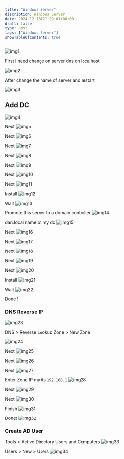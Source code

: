 ```yaml
---
title: "Windows Server"
discription: Windows Server 
date: 2024-12-13T21:29:01+08:00 
draft: false
type: post
tags: ["Windows Server"]
showTableOfContents: true
--- 
```





![img1](images/logo.svg)



First i need change on server dns on localhost

![img2](images/2.png)


After change the name of server and restart

![img3](images/3.png)


## Add DC 

![img4](images/4.png)

Next
![img5](images/5.png)

Next
![img6](images/6.png)

Next
![img7](images/7.png)

Next 
![img8](images/8.png)

Next
![img9](images/9.png)

Next
![img10](images/10.png)

Next 
![img11](images/11.png)

Install
![img12](images/12.png)

Wait
![img13](images/13.png)

Promote this server to a domain controller
![img14](images/14.png)

dan.local name of my dc 
![img15](images/15.png)

Next
![img16](images/16.png)

Next
![img17](images/17.png)

Next 
![img18](images/18.png)

Next
![img19](images/19.png)

Next
![img20](images/20.png)

Install
![img21](images/21.png)

Wait
![img22](images/22.png)

Done !

### DNS Reverse IP

![img23](images/23.png)


DNS > Reverse Lookup Zone > New Zone

![img24](images/24.png)

Next
![img25](images/25.png)

Next
![img26](images/26.png)

Next
![img27](images/27.png)


Enter Zone IP my its `192.168.1`
![img28](images/28.png)

Next
![img29](images/29.png)

Next
![img30](images/30.png)

Finish
![img31](images/31.png)

Done!
![img32](images/32.png)

### Create AD User

Tools > Active Directory Users and Computers
![img33](images/33.png)

Users > New > Users
![img34](images/34.png)
